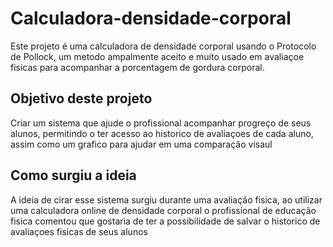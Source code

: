 # Calculadora-densidade-corporal
Este projeto é uma calculadora de densidade corporal usando o Protocolo de Pollock, um metodo ampalmente aceito e muito usado em avaliaçoe fisicas para acompanhar a porcentagem de gordura corporal.
## Objetivo deste projeto
Criar um sistema que ajude o profissional acompanhar progreço de seus alunos, permitindo o ter acesso ao historico de avaliaçoes de cada aluno, assim como um grafico para ajudar em uma comparação visaul 
## Como surgiu a ideia 
A ideia de cirar esse sistema surgiu durante uma avaliação fisica, ao utilizar uma calculadora online de densidade corporal o profissional de educação fisica comentou que gostaria de ter a possibilidade de salvar o historico de avaliaçoes fisicas de seus alunos